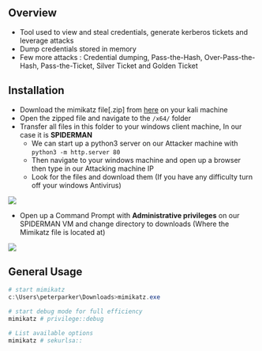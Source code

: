
## **Overview**


- Tool used to view and steal credentials, generate kerberos tickets and leverage attacks
- Dump credentials stored in memory
- Few more attacks : Credential dumping, Pass-the-Hash, Over-Pass-the-Hash, Pass-the-Ticket, Silver Ticket and Golden Ticket


## **Installation**

- Download the mimikatz file[.zip] from [here](https://github.com/gentilkiwi/mimikatz/releases/download/2.2.0-20220919/mimikatz_trunk.zip) on your kali machine
- Open the zipped file and navigate to the `/x64/` folder
- Transfer all files in this folder to your windows client machine, In our case it is **SPIDERMAN**
	- We can start up a python3 server on our Attacker machine with `python3 -m http.server 80`
	- Then navigate to your windows machine and open up a browser then type in our Attacking machine IP
	- Look for the files and download them (If you have any difficulty turn off your windows Antivirus)

![](https://i.imgur.com/HwRcWdk.png)

- Open up a Command Prompt with **Administrative privileges** on our SPIDERMAN VM and change directory to downloads (Where the Mimikatz file is located at)

![](https://i.imgur.com/QcWQSpt.png)


## **General Usage**

```powershell
# start mimikatz
c:\Users\peterparker\Downloads>mimikatz.exe

# start debug mode for full efficiency
mimikatz # privilege::debug

# List available options
mimikatz # sekurlsa::
```